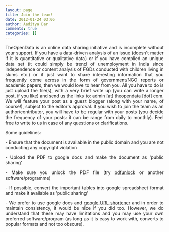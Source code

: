 ```yaml
---
layout: page
title: Join the team!		
date: 2012-01-24 03:06
author: Aaditya Dar
comments: true
categories: []
---
```

<p style="text-align: justify;">TheOpenData is an online data sharing initiative and is incomplete without your support. If you have a data-driven analysis of an issue (doesn't matter if it is quantitative or qualitative data) or if you have complied an unique data set (it could simply be trend of unemployment in India since independence or content analysis of FGDs conducted with children living in slums etc.) or if just want to share interesting information that you frequently come across in the form of government/NGO reports or academic papers, then we would love to hear from you. All you have to do is just upload the file(s), with a very brief write up (you can write a longer post, if you like) and send us the links to: admin [at] theopendata [dot] com. We will feature your post as a guest blogger (along with your name, of course!), subject to the editor's approval. If you wish to join the team as an author/contributor, you will have to be regular with your posts (you decide the frequency of your posts: it can be range from daily to monthly). Feel free to write to us in case of any questions or clarifications. </p>
<p style="text-align: justify;">Some guidelines:</p>
<p style="text-align: justify;">- Ensure that the document is available in the public domain and you are not conducting any copyright violation</p>
<p style="text-align: justify;">- Upload the PDF to google docs and make the document as 'public sharing'</p>
<p style="text-align: justify;">- Make sure you unlock the PDF file (try <a href="http://www.pdfunlock.com/" target="_blank">pdfunlock</a> or another software/programme)</p>
<p style="text-align: justify;">- If possible, convert the important tables into google spreadsheet format and make it available as 'public sharing'</p>
<p style="text-align: justify;">- We prefer to use google docs and <a href="http://goo.gl/" target="_blank">google URL shortener</a> and in order to maintain consistency, it would be nice if you did too. However, we do understand that these may have limitations and you may use your own preferred software/program (as long as it is easy to work with, converts to popular formats and not too obscure).</p>
<p style="text-align: justify;"></p>
